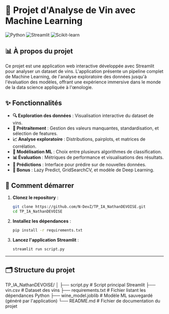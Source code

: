 # 🍷 Projet d'Analyse de Vin avec Machine Learning

![Python](https://img.shields.io/badge/Python-3.7+-blue.svg)
![Streamlit](https://img.shields.io/badge/Streamlit-1.0+-red.svg)
![Scikit-learn](https://img.shields.io/badge/Scikit--learn-0.24+-green.svg)

## 📊 À propos du projet

Ce projet est une application web interactive développée avec Streamlit pour analyser un dataset de vins. L'application présente un pipeline complet de Machine Learning, de l'analyse exploratoire des données jusqu'à l'évaluation des modèles, offrant une expérience immersive dans le monde de la data science appliquée à l'œnologie.

## ✨ Fonctionnalités

- **🔍 Exploration des données** : Visualisation interactive du dataset de vins.
- **🧹 Prétraitement** : Gestion des valeurs manquantes, standardisation, et sélection de features.
- **📈 Analyse exploratoire** : Distributions, pairplots, et matrices de corrélation.
- **🤖 Modélisation ML** : Choix entre plusieurs algorithmes de classification.
- **📊 Évaluation** : Métriques de performance et visualisations des résultats.
- **🔮 Prédictions** : Interface pour prédire sur de nouvelles données.
- **🚀 Bonus** : Lazy Predict, GridSearchCV, et modèle de Deep Learning.

## 🚀 Comment démarrer

1. **Clonez le repository** :

    ```bash
    git clone https://github.com/N-DevZ/TP_IA_NathanDEVOISE.git
    cd TP_IA_NathanDEVOISE
    ```

2. **Installez les dépendances** :

    ```bash
    pip install -r requirements.txt
    ```

3. **Lancez l'application Streamlit** :

    ```bash
    streamlit run script.py
    ```

---

## 🗂 Structure du projet

TP_IA_NathanDEVOISE/
│
├── script.py # Script principal Streamlit
├── vin.csv # Dataset des vins
├── requirements.txt # Fichier listant les dépendances Python
├── wine_model.joblib # Modèle ML sauvegardé (généré par l'application)
└── README.md # Fichier de documentation du projet

